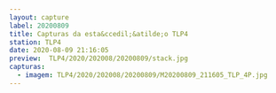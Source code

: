 ```yaml
---
layout: capture
label: 20200809
title: Capturas da esta&ccedil;&atilde;o TLP4
station: TLP4
date: 2020-08-09 21:16:05
preview:  TLP4/2020/202008/20200809/stack.jpg
capturas:
  - imagem: TLP4/2020/202008/20200809/M20200809_211605_TLP_4P.jpg
---
```

